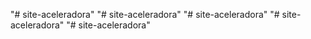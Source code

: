"# site-aceleradora" 
"# site-aceleradora" 
"# site-aceleradora" 
"# site-aceleradora" 
"# site-aceleradora" 
